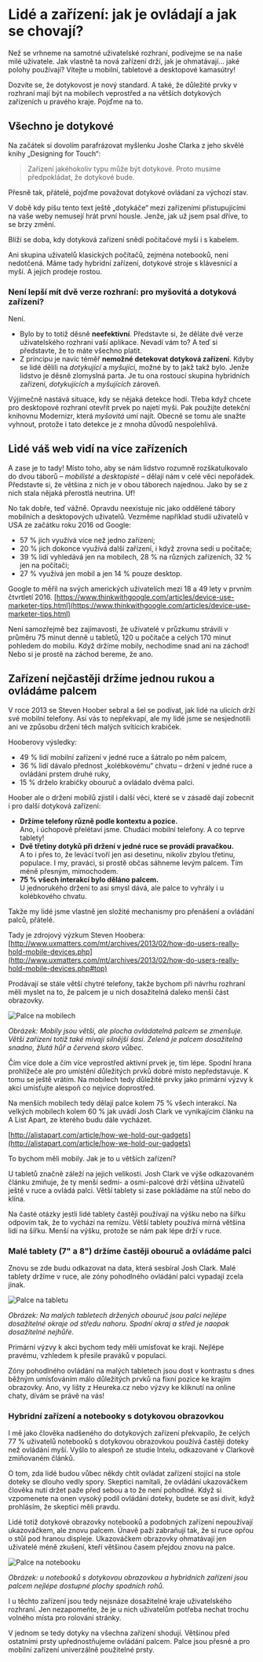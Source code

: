 # Lidé a zařízení: jak je ovládají a jak se chovají?

Než se vrhneme na samotné uživatelské rozhraní, podívejme se na naše milé uživatele. Jak vlastně ta nová zařízení drží, jak je ohmatávají… jaké polohy používají? Vítejte u mobilní, tabletové a desktopové kamasútry!

Dozvíte se, že dotykovost je nový standard. A také, že důležité prvky v rozhraní mají být na mobilech veprostřed a na větších dotykových zařízeních u pravého kraje. Pojďme na to.

## Všechno je dotykové

Na začátek si dovolím parafrázovat myšlenku Joshe Clarka z jeho skvělé knihy „Designing for Touch“:

> Zařízení jakéhokoliv typu může být dotykové. Proto musíme předpokládat, že dotykové bude.

Přesně tak, přátelé, pojďme považovat dotykové ovládaní za výchozí stav.

V době kdy píšu tento text ještě „dotykáče“ mezi zařízeními přistupujícími na vaše weby nemusejí hrát první housle.  Jenže, jak už jsem psal dříve, to se brzy změní. 

Blíží se doba, kdy dotyková zařízení snědí počítačové myši i s kabelem. 

Ani skupina uživatelů klasických počítačů,  zejména notebooků, není nedotčená. Máme tady hybridní zařízení, dotykové stroje s klávesnicí a myší. A jejich prodeje rostou.

### Není lepší mít dvě verze rozhraní: pro myšovitá a dotyková zařízení?

Není. 

* Bylo by to totiž děsně **neefektivní**. Představte si, že děláte dvě verze uživatelského rozhraní vaší aplikace. Nevadí vám to? A teď si představte, že to máte všechno platit.
* Z principu je navíc téměř **nemožné detekovat dotyková zařízení**. Kdyby se lidé dělili na *dotykující* a *myšujíc*í, možné by to jakž takž bylo. Jenže lidstvo je děsně zlomyslná parta. Je tu ona rostoucí skupina hybridních zařízení, *dotykujících* a *myšujících* zároveň.

Výjimečně nastává situace, kdy se nějaká detekce hodí. Třeba když chcete pro desktopové rozhraní otevřít prvek po najetí myši. Pak použijte detekční knihovnu Modernizr, která *myšovitá* umí najít. Obecně se tomu ale snažte vyhnout, protože i tato detekce je z mnoha důvodů nespolehlivá. 

## Lidé váš web vidí na více zařízeních

A zase je to tady! Místo toho, aby se nám lidstvo rozumně rozškatulkovalo do dvou táborů – *mobilisté* a *desktopisté* – dělají nám v celé věci nepořádek. Představte si, že většina z nich je v obou táborech najednou. Jako by se z nich stala nějaká přerostlá neutrina. Uf!

No tak dobře, teď vážně. Opravdu neexistuje nic jako oddělené tábory mobilních a desktopových uživatelů. Vezměme například studii uživatelů v USA ze začátku roku 2016 od Google:

* 57 % jich využívá více než jedno zařízení;
* 20 % jich dokonce využívá další zařízení, i když zrovna sedí u počítače;
* 39 % lidí vyhledává jen na mobilech, 28 % na různých zařízeních, 32 % jen na počítači;
* 27 % využívá jen mobil a jen 14 % pouze desktop.

Google to měřil na svých amerických uživatelích mezi 18 a 49 lety v prvním čtvrtletí 2016. [https://www.thinkwithgoogle.com/articles/device-use-marketer-tips.html](https://www.thinkwithgoogle.com/articles/device-use-marketer-tips.html)

Není samozřejmě bez zajímavosti, že uživatelé v průzkumu strávili v průměru 75 minut denně u tabletů, 120 u počítače a celých 170 minut pohledem do mobilu. Když držíme mobily, nechodíme snad ani na záchod! Nebo si je prostě na záchod bereme, že ano.

## Zařízení nejčastěji držíme jednou rukou a ovládáme palcem

V roce 2013 se Steven Hoober sebral a šel se podívat, jak lidé na ulicích drží své mobilní telefony. Asi vás to nepřekvapí, ale my lidé jsme se nesjednotili ani ve způsobu držení těch malých svítících krabiček. 

Hooberovy výsledky:

* 49 % lidí mobilní zařízení v jedné ruce a šátralo po něm palcem,
* 36 % lidí dávalo přednost „kolébkovému“ chvatu – držení v jedné ruce a ovládání prstem druhé ruky,
* 15 % drželo krabičky obouruč a ovládalo dvěma palci.

Hoober ale o držení mobilů zjistil i další věci, které se v zásadě dají zobecnit i pro další dotyková  zařízení:

* **Držíme telefony různě podle kontextu a pozice.**   
Ano, i úchopově přelétaví jsme. Chudáci mobilní telefony. A co teprve tablety!
* **Dvě třetiny dotyků při držení v jedné ruce se provádí pravačkou.**  
A to i přes to, že leváci tvoří jen asi desetinu, nikoliv zbylou třetinu, populace. I my, praváci, si prostě občas sáhneme levým palcem. Tím méně přesným, mimochodem.
* **75 % všech interakcí bylo děláno palcem.**  
U jednorukého držení to asi smysl dává, ale palce to vyhrály i u kolébkového chvatu. 

Takže my lidé jsme vlastně jen složité mechanismy pro přenášení a ovládání palců, přátelé. 

Tady je zdrojový výzkum Steven Hoobera: [http://www.uxmatters.com/mt/archives/2013/02/how-do-users-really-hold-mobile-devices.php](http://www.uxmatters.com/mt/archives/2013/02/how-do-users-really-hold-mobile-devices.php#top)

Prodávají se stále větší chytré telefony, takže bychom při návrhu rozhraní měli myslet na to, že palcem je u nich dosažitelná daleko menší část obrazovky.

![Palce na mobilech](dist/images/original/vdwd/palce-mobily.png)

*Obrázek: Mobily jsou větší, ale plocha ovládatelná palcem se zmenšuje. Větší zařízení totiž také mívají silnější šasi. Zelená je palcem dosažitelná snadno, žlutá hůř a červená skoro vůbec.*

Čím více dole a čím více veprostřed aktivní prvek je, tím lépe. Spodní hrana prohlížeče ale pro umístění důležitých prvků dobré místo nepředstavuje. K tomu se ještě vrátím. Na mobilech tedy důležité prvky jako primární výzvy k akci umísťujte alespoň co nejvíce doprostřed. 

Na menších mobilech tedy dělají palce kolem 75 % všech interakcí. Na velkých mobilech kolem 60 % jak uvádí Josh Clark ve vynikajícím článku na A List Apart, ze kterého budu dále vycházet.

[http://alistapart.com/article/how-we-hold-our-gadgets](http://alistapart.com/article/how-we-hold-our-gadgets)

To bychom měli mobily. Jak je to u větších zařízení?

U tabletů značně záleží na jejich velikosti. Josh Clark ve výše odkazovaném článku zmiňuje, že ty menší sedmi- a osmi-palcové drží většina uživatelů ještě v ruce a ovládá palci. Větší tablety si zase pokládáme na stůl nebo do klína. 

Na časté otázky jestli lidé tablety častěji používají na výšku nebo na šířku odpovím tak, že to vychází na remízu. Větší tablety používá mírná většina lidí na šířku. Menší na výšku, protože se nám pak lépe drží v ruce.

### Malé tablety (7" a 8") držíme častěji obouruč a ovládáme palci

Znovu se zde budu odkazovat na data, která sesbíral Josh Clark. Malé tablety držíme v ruce, ale zóny pohodlného ovládání palci vypadají zcela jinak. 

![Palce na tabletu](dist/images/original/vdwd/palce-tablet.png)

*Obrázek: Na malých tabletech držených obouruč jsou palci nejlépe dosažitelné okraje od středu nahoru. Spodní okraj a střed je naopak dosažitelné nejhůře.*

Primární výzvy k akci bychom tedy měli umísťovat ke kraji. Nejlépe pravému, vzhledem k přesile praváků v populaci. 

Zóny pohodlného ovládání na malých tabletech jsou dost v kontrastu s dnes běžným umísťováním málo důležitých prvků na fixní pozice ke krajím obrazovky. Ano, vy lišty z Heureka.cz nebo výzvy ke kliknutí na online chaty, dívám se právě na vás!

### Hybridní zařízení a notebooky s dotykovou obrazovkou

I mě jako člověka nadšeného do dotykových zařízení překvapilo, že celých 77 % uživatelů notebooků s dotykovou obrazovkou používá častěji doteky než ovládání myší. Vyšlo to alespoň ze studie Intelu, odkazované v Clarkově zmiňovaném článků.

O tom, zda lidé budou vůbec někdy chtít ovládat zařízení stojící na stole doteky se dlouho vedly spory. Skeptici namítali, že ovládání ukazováčkem člověka nutí držet paže před sebou a to že není pohodlné. Když si vzpomenete na onen vysoký podíl ovládání doteky, budete se asi divit, když prohlásím, že skeptici měli pravdu.

Lidé totiž dotykové obrazovky notebooků  a podobných zařízení nepoužívají ukazováčkem, ale znovu palcem. Únavě paží zabraňují tak, že si ruce opřou o stůl pod hranou displeje. Ukazováčkem obrazovky ohmatávají jen uživatelé méně zkušení, kteří většinou časem přejdou znovu na palce. 

![Palce na notebooku](dist/images/original/vdwd/palce-notebook.png)

*Obrázek: u notebooků s dotykovou obrazovkou a hybridních zařízení jsou palcem nejlépe dostupné plochy spodních rohů.*

I u těchto zařízení jsou tedy nejsnáze dosažitelné kraje uživatelského rozhraní. Jen nezapomeňte, že je u nich uživatelům potřeba nechat trochu volného místa pro rolování stránky.

V jednom se tedy dotyky na všechna zařízení shodují. Většinou před ostatními prsty upřednostňujeme ovládání palcem. Palce jsou přesné a pro mobilní zařízení univerzálně použitelné prsty. 
